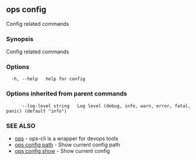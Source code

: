 ## ops config

Config related commands

### Synopsis

Config related commands

### Options

```
  -h, --help   help for config
```

### Options inherited from parent commands

```
      --log-level string   Log level (debug, info, warn, error, fatal, panic) (default "info")
```

### SEE ALSO

* [ops](ops.md)	 - ops-cli is a wrapper for devops tools
* [ops config path](ops_config_path.md)	 - Show current config path
* [ops config show](ops_config_show.md)	 - Show current config

